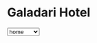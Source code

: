 <html>

<head>
  <title></title>
</head>

<body>
<h1 img src="C:\Users\User1\Desktop\web assignment\galadari logo.png">Galadari Hotel</h1>

  <select name="menu" id="menu">
    <option value="home">home</option>
    <option value="locations">locations</option>
    <option value="rooms">rooms</option>
    <option value="events">events</option>
     <option value="offers">offers</option>
  </select>
    
</body>
  
</html>
